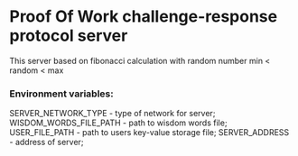 # Proof Of Work challenge-response protocol server

This server based on fibonacci calculation with random number min < random < max   
### Environment variables:  
SERVER_NETWORK_TYPE - type of network for server;  
WISDOM_WORDS_FILE_PATH - path to wisdom words file;
USER_FILE_PATH - path to users key-value storage file;
SERVER_ADDRESS - address of server;  